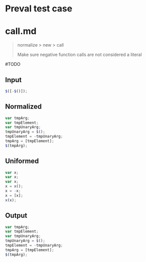 # Preval test case

# call.md

> normalize > new > call
>
> Make sure negative function calls are not considered a literal

#TODO

## Input

`````js filename=intro
$([-$()]);
`````

## Normalized

`````js filename=intro
var tmpArg;
var tmpElement;
var tmpUnaryArg;
tmpUnaryArg = $();
tmpElement = -tmpUnaryArg;
tmpArg = [tmpElement];
$(tmpArg);
`````

## Uniformed

`````js filename=intro
var x;
var x;
var x;
x = x();
x = -x;
x = [x];
x(x);
`````

## Output

`````js filename=intro
var tmpArg;
var tmpElement;
var tmpUnaryArg;
tmpUnaryArg = $();
tmpElement = -tmpUnaryArg;
tmpArg = [tmpElement];
$(tmpArg);
`````
